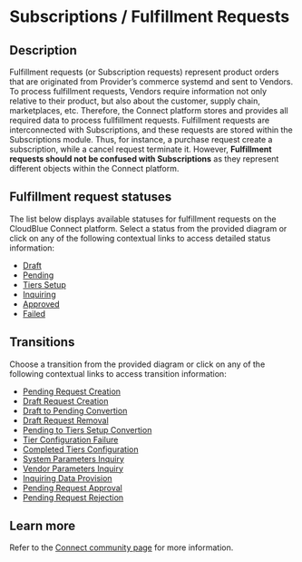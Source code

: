 # Subscriptions / Fulfillment Requests
## Description
Fulfillment requests (or Subscription requests) represent product orders that are originated from Provider’s commerce systemd and sent to Vendors. To process fulfillment requests, Vendors require information not only relative to their product, but also about the customer, supply chain, marketplaces, etc. Therefore, the Connect platform stores and provides all required data to process fullfillment requests.
Fulfillment requests are interconnected with Subscriptions, and these requests are stored within the Subscriptions module. Thus, for instance, a purchase request create a subscription, while a cancel request terminate it. However, **Fulfillment requests should not be confused with Subscriptions** as they represent different objects within the Connect platform.
## Fulfillment request statuses
The list below displays available statuses for fulfillment requests on the CloudBlue Connect platform. Select a status from the provided diagram or click on any of the following contextual links to access detailed status information:
* [Draft](s-a-draft.html)
* [Pending](s-b-pending.html)
* [Tiers Setup](s-c-tiers-setup.html)
* [Inquiring](s-d-inquiring.html)
* [Approved](s-e-approved.html)
* [Failed](s-f-failed.html)
## Transitions
Choose a transition from the provided diagram or click on any of the following contextual links to access transition information:
* [Pending Request Creation](t-1-new-pending.html)
* [Draft Request Creation](t-2-new-draft.html)
* [Draft to Pending Convertion](t-3-draft-pending.html)
* [Draft Request Removal](t-4-draft-deleted.html)
* [Pending to Tiers Setup Convertion](t-5-pending-tiers-setup.html)
* [Tier Configuration Failure](t-6-tiers-setup-failed.html)
* [Completed Tiers Configuration](t7-tiers-setup-pending.html)
* [System Parameters Inquiry](t8-pending-inquiring.html)
* [Vendor Parameters Inquiry](t9-pending-inquiring.html)
* [Inquiring Data Provision](t10-inquiring-pending.html)
* [Pending Request Approval](t11-pending-approved.html)
* [Pending Request Rejection](t-12-pending-failed.html)
## Learn more
Refer to the [Connect community page](https://connect.cloudblue.com/community/subscriptions) for more information.
